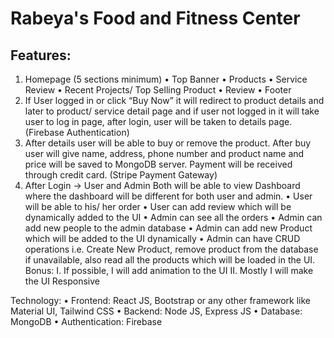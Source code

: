# Rabeya's Food and Fitness Center

## Features:

1.	Homepage (5 sections minimum)
•	Top Banner
•	Products
•	Service Review
•	Recent Projects/ Top Selling Product
•	Review
•	Footer
2.	If User logged in or click “Buy Now” it will redirect to product details and later to product/ service detail page and if user not logged in it will take user to log in page, after login, user will be taken to details page. (Firebase Authentication)
3.	After details user will be able to buy or remove the product. After buy user will give name, address, phone number and product name and price will be saved to MongoDB server. Payment will be received through credit card. (Stripe Payment Gateway)
4.	After Login -> User and Admin Both will be able to view Dashboard where the dashboard will be different for both user and admin. 
•	User will be able to his/ her order
•	User can add review which will be dynamically added to the UI
•	Admin can see all the orders
•	Admin can add new people to the admin database
•	Admin can add new Product which will be added to the UI dynamically
•	Admin can have CRUD operations i.e. Create New Product, remove product from the database if unavailable, also read all the products which will be loaded in the UI.
Bonus: 
I.	If possible, I will add animation to the UI
II.	Mostly I will make the UI Responsive

Technology:
•	Frontend: React JS, Bootstrap or any other framework like Material UI, Tailwind CSS
•	Backend: Node JS, Express JS
•	Database: MongoDB
•	Authentication: Firebase
